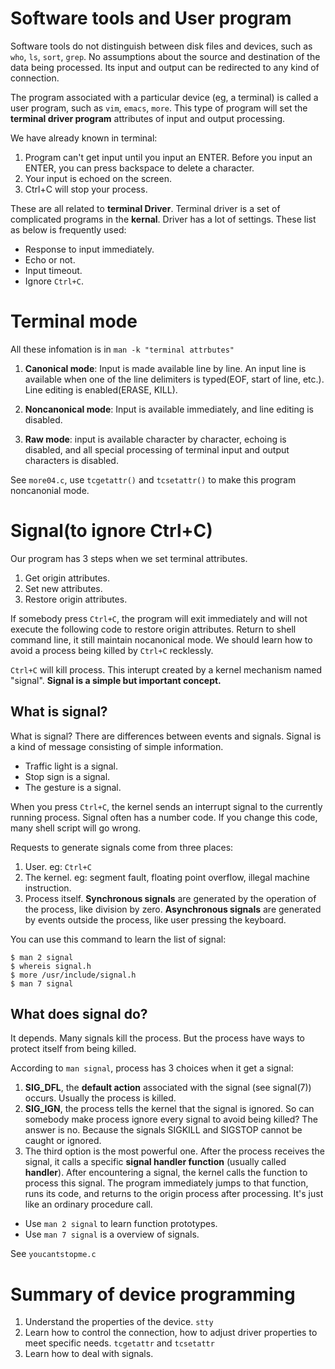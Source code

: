 # Software tools and User program

Software tools do not distinguish between disk files and devices, such as `who`, `ls`, `sort`, `grep`. No assumptions about the source and destination of the data being processed. Its input and output can be redirected to any kind of connection.

The program associated with a particular device (eg, a terminal) is called a user program, such as `vim`, `emacs`, `more`. This type of program will set the **terminal driver program** attributes of input and output processing. 

We have already known in terminal:

1. Program can't get input until you input an ENTER. Before you input an ENTER, you can press backspace to delete a character.
2. Your input is echoed on the screen.
3. Ctrl+C will stop your process.

These are all related to **terminal Driver**. Terminal driver is a set of complicated programs in the **kernal**. Driver has a lot of settings. These list as below is frequently used:

- Response to input immediately.
- Echo or not.
- Input timeout.
- Ignore `Ctrl+C`.

# Terminal mode

All these infomation is in `man -k "terminal attrbutes"`

1. **Canonical mode**: Input is made available line by line. An input line is available when one of the line delimiters is typed(EOF, start of line, etc.). Line editing is enabled(ERASE, KILL).

2. **Noncanonical  mode**: Input is available immediately, and line editing is disabled.

3. **Raw mode**: input is available character by character, echoing is disabled, and all special processing of terminal input and output characters is disabled.

See `more04.c`, use `tcgetattr()` and `tcsetattr()` to make this program noncanonial mode.

# Signal(to ignore Ctrl+C)

Our program has 3 steps when we set terminal attributes.

1. Get origin attributes.
2. Set new attributes.
3. Restore origin attributes.

If somebody press `Ctrl+C`, the program will exit immediately and will not execute the following code to restore origin attributes. Return to shell command line, it still maintain nocanonical mode. We should learn how to avoid a process being killed by `Ctrl+C` recklessly.

`Ctrl+C` will kill process. This interupt created by a kernel mechanism named "signal". **Signal is a simple but important concept.**

## What is signal?

What is signal? There are differences between events and signals. Signal is a kind of message consisting of simple information.

- Traffic light is a signal. 
- Stop sign is a signal. 
- The gesture is a signal.

When you press `Ctrl+C`, the kernel sends an interrupt signal to the currently running process. Signal often has a number code. If you change this code, many shell script will go wrong.

Requests to generate signals come from three places:

1. User. eg: `Ctrl+C`
2. The kernel. eg: segment fault, floating point overflow,  illegal machine instruction.
3. Process itself. **Synchronous signals** are generated by the operation of the process, like division by zero. **Asynchronous signals** are generated by events outside the process, like user pressing the keyboard.

You can use this command to learn the list of signal:

~~~
$ man 2 signal 
$ whereis signal.h
$ more /usr/include/signal.h
$ man 7 signal
~~~


## What does signal do?

It depends. Many signals kill the process. But the process have ways to protect itself from being killed.

According to `man signal`, process has 3 choices when it get a signal:

1. **SIG_DFL**, the **default action** associated with the signal (see signal(7)) occurs. Usually the process is killed.
2. **SIG_IGN**, the process tells the kernel that the signal is ignored. So can somebody make process ignore every signal to avoid being killed? The answer is no. Because the signals SIGKILL and SIGSTOP cannot be caught or ignored.
3. The third option is the most powerful one. After the process receives the signal, it calls a specific **signal handler function** (usually called **handler**). After encountering a signal, the kernel calls the function to process this signal. The program immediately jumps to that function, runs its code, and returns to the origin process after processing. It's just like an ordinary procedure call.

- Use `man 2 signal` to learn function prototypes. 
- Use `man 7 signal` is a overview of signals.

See `youcantstopme.c`

# Summary of device programming

1. Understand the properties of the device. `stty`
2. Learn how to control the connection, how to adjust driver properties to meet specific needs. `tcgetattr` and `tcsetattr`
3. Learn how to deal with signals.

